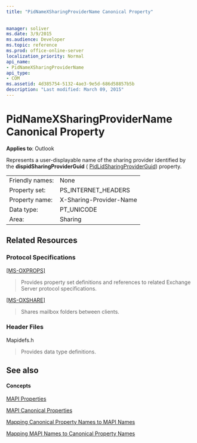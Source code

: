 ```yaml
---
title: "PidNameXSharingProviderName Canonical Property"
 
 
manager: soliver
ms.date: 3/9/2015
ms.audience: Developer
ms.topic: reference
ms.prod: office-online-server
localization_priority: Normal
api_name:
- PidNameXSharingProviderName
api_type:
- COM
ms.assetid: 4d385754-5132-4ae3-9e5d-686d58857b5b
description: "Last modified: March 09, 2015"
---
```


# PidNameXSharingProviderName Canonical Property

  
  
**Applies to**: Outlook 
  
Represents a user-displayable name of the sharing provider identified by the **dispidSharingProviderGuid** ( [PidLidSharingProviderGuid](pidlidsharingproviderguid-canonical-property.md)) property.
  
|||
|:-----|:-----|
|Friendly names:  <br/> |None  <br/> |
|Property set:  <br/> |PS_INTERNET_HEADERS  <br/> |
|Property name:  <br/> |X-Sharing-Provider-Name  <br/> |
|Data type:  <br/> |PT_UNICODE  <br/> |
|Area:  <br/> |Sharing  <br/> |
   
## Related Resources

### Protocol Specifications

[[MS-OXPROPS]](http://msdn.microsoft.com/library/f6ab1613-aefe-447d-a49c-18217230b148%28Office.15%29.aspx)
  
> Provides property set definitions and references to related Exchange Server protocol specifications.
    
[[MS-OXSHARE]](http://msdn.microsoft.com/library/e4e5bd27-d5e0-43f9-a6ea-550876724f3d%28Office.15%29.aspx)
  
> Shares mailbox folders between clients.
    
### Header Files

Mapidefs.h
  
> Provides data type definitions.
    
## See also

#### Concepts

[MAPI Properties](mapi-properties.md)
  
[MAPI Canonical Properties](mapi-canonical-properties.md)
  
[Mapping Canonical Property Names to MAPI Names](mapping-canonical-property-names-to-mapi-names.md)
  
[Mapping MAPI Names to Canonical Property Names](mapping-mapi-names-to-canonical-property-names.md)

